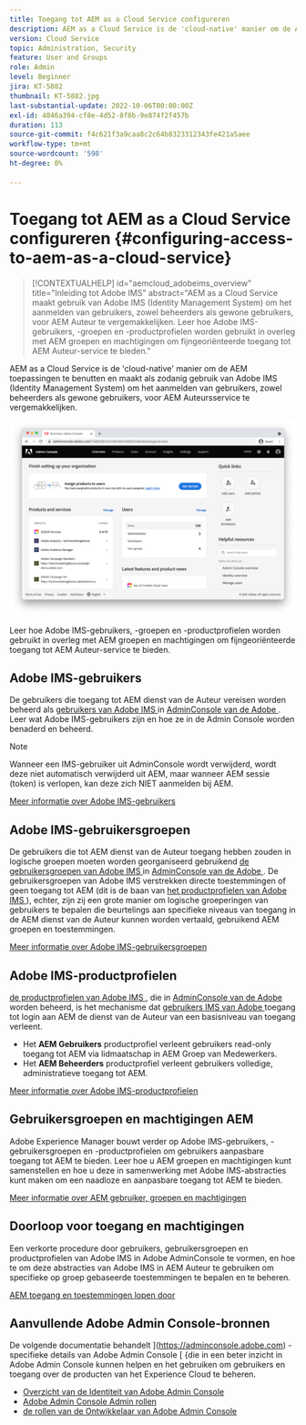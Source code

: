 ```yaml
---
title: Toegang tot AEM as a Cloud Service configureren
description: AEM as a Cloud Service is de 'cloud-native' manier om de AEM toepassingen te benutten en maakt als zodanig gebruik van Adobe IMS (Identity Management System) om het aanmelden van gebruikers, zowel beheerders als gewone gebruikers, voor AEM Auteursservice te vergemakkelijken. Leer hoe u Adobe IMS-gebruikers, gebruikersgroepen en productprofielen gebruikt in combinatie met AEM groepen en machtigingen om specifieke toegang te verlenen aan AEM auteur.
version: Cloud Service
topic: Administration, Security
feature: User and Groups
role: Admin
level: Beginner
jira: KT-5882
thumbnail: KT-5882.jpg
last-substantial-update: 2022-10-06T00:00:00Z
exl-id: 4846a394-cf8e-4d52-8f8b-9e874f2f457b
duration: 113
source-git-commit: f4c621f3a9caa8c2c64b8323312343fe421a5aee
workflow-type: tm+mt
source-wordcount: '598'
ht-degree: 0%

---
```


# Toegang tot AEM as a Cloud Service configureren {#configuring-access-to-aem-as-a-cloud-service}

>[!CONTEXTUALHELP]
>id="aemcloud_adobeims_overview"
>title="Inleiding tot Adobe IMS"
>abstract="AEM as a Cloud Service maakt gebruik van Adobe IMS (Identity Management System) om het aanmelden van gebruikers, zowel beheerders als gewone gebruikers, voor AEM Auteur te vergemakkelijken. Leer hoe Adobe IMS-gebruikers, -groepen en -productprofielen worden gebruikt in overleg met AEM groepen en machtigingen om fijngeoriënteerde toegang tot AEM Auteur-service te bieden."

AEM as a Cloud Service is de &#39;cloud-native&#39; manier om de AEM toepassingen te benutten en maakt als zodanig gebruik van Adobe IMS (Identity Management System) om het aanmelden van gebruikers, zowel beheerders als gewone gebruikers, voor AEM Auteursservice te vergemakkelijken.

![ Adobe Admin Console ](./assets/hero.png)

Leer hoe Adobe IMS-gebruikers, -groepen en -productprofielen worden gebruikt in overleg met AEM groepen en machtigingen om fijngeoriënteerde toegang tot AEM Auteur-service te bieden.

## Adobe IMS-gebruikers

De gebruikers die toegang tot AEM dienst van de Auteur vereisen worden beheerd als [ gebruikers van Adobe IMS ](https://helpx.adobe.com/nl/enterprise/using/set-up-identity.html) in [ AdminConsole van de Adobe ](https://adminconsole.adobe.com). Leer wat Adobe IMS-gebruikers zijn en hoe ze in de Admin Console worden benaderd en beheerd.

>[!NOTE]
>
>Wanneer een IMS-gebruiker uit AdminConsole wordt verwijderd, wordt deze niet automatisch verwijderd uit AEM, maar wanneer AEM sessie (token) is verlopen, kan deze zich NIET aanmelden bij AEM.


[Meer informatie over Adobe IMS-gebruikers](./adobe-ims-users.md)

## Adobe IMS-gebruikersgroepen

De gebruikers die tot AEM dienst van de Auteur toegang hebben zouden in logische groepen moeten worden georganiseerd gebruikend [ de gebruikersgroepen van Adobe IMS ](https://helpx.adobe.com/enterprise/using/user-groups.html) in [ AdminConsole van de Adobe ](https://adminconsole.adobe.com). De gebruikersgroepen van Adobe IMS verstrekken directe toestemmingen of geen toegang tot AEM (dit is de baan van [ het productprofielen van Adobe IMS ](#adobe-ims-product-profiles)), echter, zijn zij een grote manier om logische groeperingen van gebruikers te bepalen die beurtelings aan specifieke niveaus van toegang in de AEM dienst van de Auteur kunnen worden vertaald, gebruikend AEM groepen en toestemmingen.

[Meer informatie over Adobe IMS-gebruikersgroepen](./adobe-ims-user-groups.md)

## Adobe IMS-productprofielen

[ de productprofielen van Adobe IMS ](https://helpx.adobe.com/enterprise/using/manage-permissions-and-roles.html), die in [ AdminConsole van de Adobe ](https://adminconsole.adobe.com) worden beheerd, is het mechanisme dat [ gebruikers IMS van Adobe ](#adobe-ims-users) toegang tot login aan AEM de dienst van de Auteur van een basisniveau van toegang verleent.

+ Het __AEM Gebruikers__ productprofiel verleent gebruikers read-only toegang tot AEM via lidmaatschap in AEM Groep van Medewerkers.
+ Het __AEM Beheerders__ productprofiel verleent gebruikers volledige, administratieve toegang tot AEM.

[Meer informatie over Adobe IMS-productprofielen](./adobe-ims-product-profiles.md)

## Gebruikersgroepen en machtigingen AEM

Adobe Experience Manager bouwt verder op Adobe IMS-gebruikers, -gebruikersgroepen en -productprofielen om gebruikers aanpasbare toegang tot AEM te bieden. Leer hoe u AEM groepen en machtigingen kunt samenstellen en hoe u deze in samenwerking met Adobe IMS-abstracties kunt maken om een naadloze en aanpasbare toegang tot AEM te bieden.

[Meer informatie over AEM gebruiker, groepen en machtigingen](./aem-users-groups-and-permissions.md)

## Doorloop voor toegang en machtigingen

Een verkorte procedure door gebruikers, gebruikersgroepen en productprofielen van Adobe IMS in Adobe AdminConsole te vormen, en hoe te om deze abstracties van Adobe IMS in AEM Auteur te gebruiken om specifieke op groep gebaseerde toestemmingen te bepalen en te beheren.

[AEM toegang en toestemmingen lopen door](./walk-through.md)

## Aanvullende Adobe Admin Console-bronnen

De volgende documentatie behandelt ](https://adminconsole.adobe.com) - specifieke details van Adobe Admin Console [ {die in een beter inzicht in Adobe Admin Console kunnen helpen en het gebruiken om gebruikers en toegang over de producten van het Experience Cloud te beheren.

+ [ Overzicht van de Identiteit van Adobe Admin Console ](https://helpx.adobe.com/enterprise/using/identity.html)
+ [ Adobe Admin Console Admin rollen ](https://helpx.adobe.com/enterprise/using/admin-roles.html)
+ [ de rollen van de Ontwikkelaar van Adobe Admin Console ](https://helpx.adobe.com/enterprise/using/manage-developers.html)
